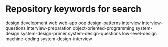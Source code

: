 # Repository keywords for search



design 
development 
web 
web-app oop design-patterns interview interview-questions interview-preparation object-oriented-programming system-design system-design-primer system-design-questions low-level-design machine-coding system-design-interview

